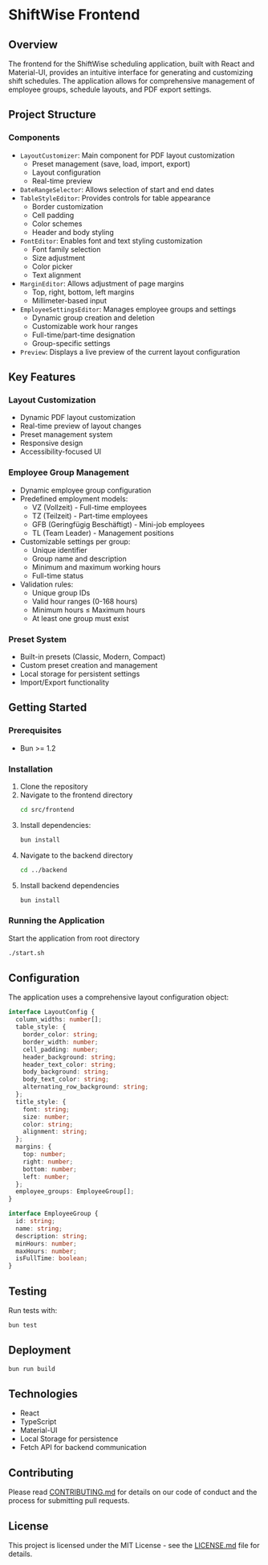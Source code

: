 # ShiftWise Frontend

## Overview

The frontend for the ShiftWise scheduling application, built with React and Material-UI, provides an intuitive interface for generating and customizing shift schedules. The application allows for comprehensive management of employee groups, schedule layouts, and PDF export settings.

## Project Structure

### Components

- `LayoutCustomizer`: Main component for PDF layout customization
  - Preset management (save, load, import, export)
  - Layout configuration
  - Real-time preview
- `DateRangeSelector`: Allows selection of start and end dates
- `TableStyleEditor`: Provides controls for table appearance
  - Border customization
  - Cell padding
  - Color schemes
  - Header and body styling
- `FontEditor`: Enables font and text styling customization
  - Font family selection
  - Size adjustment
  - Color picker
  - Text alignment
- `MarginEditor`: Allows adjustment of page margins
  - Top, right, bottom, left margins
  - Millimeter-based input
- `EmployeeSettingsEditor`: Manages employee groups and settings
  - Dynamic group creation and deletion
  - Customizable work hour ranges
  - Full-time/part-time designation
  - Group-specific settings
- `Preview`: Displays a live preview of the current layout configuration

## Key Features

### Layout Customization
- Dynamic PDF layout customization
- Real-time preview of layout changes
- Preset management system
- Responsive design
- Accessibility-focused UI

### Employee Group Management
- Dynamic employee group configuration
- Predefined employment models:
  - VZ (Vollzeit) - Full-time employees
  - TZ (Teilzeit) - Part-time employees
  - GFB (Geringfügig Beschäftigt) - Mini-job employees
  - TL (Team Leader) - Management positions
- Customizable settings per group:
  - Unique identifier
  - Group name and description
  - Minimum and maximum working hours
  - Full-time status
- Validation rules:
  - Unique group IDs
  - Valid hour ranges (0-168 hours)
  - Minimum hours ≤ Maximum hours
  - At least one group must exist

### Preset System
- Built-in presets (Classic, Modern, Compact)
- Custom preset creation and management
- Local storage for persistent settings
- Import/Export functionality

## Getting Started

### Prerequisites

- Bun >= 1.2

### Installation

1. Clone the repository
2. Navigate to the frontend directory
   ```bash
   cd src/frontend
   ```
3. Install dependencies:
   ```bash
   bun install
   ```
4. Navigate to the backend directory
   ```bash
   cd ../backend
   ```
5. Install backend dependencies
   ```bash
   bun install
   ```

### Running the Application

Start the application from root directory
```bash
./start.sh
```

## Configuration

The application uses a comprehensive layout configuration object:

```typescript
interface LayoutConfig {
  column_widths: number[];
  table_style: {
    border_color: string;
    border_width: number;
    cell_padding: number;
    header_background: string;
    header_text_color: string;
    body_background: string;
    body_text_color: string;
    alternating_row_background: string;
  };
  title_style: {
    font: string;
    size: number;
    color: string;
    alignment: string;
  };
  margins: {
    top: number;
    right: number;
    bottom: number;
    left: number;
  };
  employee_groups: EmployeeGroup[];
}

interface EmployeeGroup {
  id: string;
  name: string;
  description: string;
  minHours: number;
  maxHours: number;
  isFullTime: boolean;
}
```

## Testing

Run tests with:

```bash
bun test
```

## Deployment

```bash
bun run build
```

## Technologies

- React
- TypeScript
- Material-UI
- Local Storage for persistence
- Fetch API for backend communication

## Contributing

Please read [CONTRIBUTING.md](CONTRIBUTING.md) for details on our code of conduct and the process for submitting pull requests.

## License

This project is licensed under the MIT License - see the [LICENSE.md](LICENSE.md) file for details.
